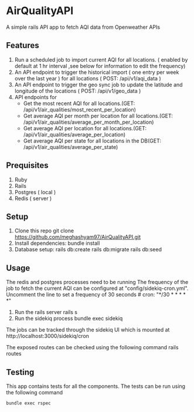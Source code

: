 # AirQualityAPI
A simple rails API app to fetch AQI data from Openweather APIs

## Features
1. Run a scheduled job to import current AQI for all locations. ( enabled by default at 1 hr interval ,see below for information to edit the frequency)
2. An API endpoint to trigger the historical import ( one entry per week over the last year ) for all locations ( POST: /api/v1/aqi_data )
3. An API endpoint to trigger the geo sync job to update the latitude and longitude of the locations ( POST: /api/v1/geo_data )
4. API endpoints for
    - Get the most recent AQI for all locations.(GET: /api/v1/air_qualities/most_recent_per_location)
    - Get average AQI per month per location for all locations.(GET: /api/v1/air_qualities/average_per_month_per_location)
    - Get average AQI per location for all locations.(GET: /api/v1/air_qualities/average_per_location)
    - Get average AQI per state for all locations in the DB(GET: /api/v1/air_qualities/average_per_state)

## Prequisites
1. Ruby
2. Rails
3. Postgres ( local )
4. Redis ( server )

## Setup
1. Clone this repo
    git clone https://github.com/meghashyam97/AirQualityAPI.git
2. Install dependencies:
    bundle install
3. Database setup:
    rails db:create
    rails db:migrate
    rails db:seed

## Usage
The redis and postgres processes need to be running
The frequency of the job to fetch the current AQI can be configured at "config/sidekiq-cron.yml". Uncomment the line to set a frequency of 30 seconds
    # cron: "*/30 * * * * *"

1. Run the rails server
    rails s 
2. Run the sidekiq process
    bundle exec sidekiq

The jobs can be tracked through the sidekiq UI which is mounted at
    http://localhost:3000/sidekiq/cron

The exposed routes can be checked using the following command
    rails routes
## Testing
This app contains tests for all the components.
The tests can be run using the following command

    bundle exec rspec   



